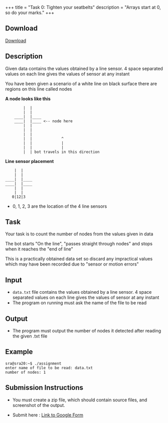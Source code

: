 +++
title = "Task 0: Tighten your seatbelts"
description = "Arrays start at 0, so do your marks."
+++

## Download 
[Download](https://drive.google.com/drive/folders/1NjuOatrqFM_e0NDT4FFm6Yi1LkaIXqUb?usp=sharing)
## Description
Given data contains the values obtained by a line sensor.
4 space separated values on each line gives the values of sensor at any instant

You have been given a scenario of a white line on black surface
there are regions on this line called nodes

**A node looks like this**
```
        |  |
        |  |
    ____|  |____
    ____|  |____ <-- node here
        |  |
        |  |
        |  |
        |  |             ^
        |  |             |
        |  |             |
        |  | bot travels in this direction
```
**Line sensor placement**
```
    |  |
    |  |
____|  |____
____|  |____ 
    |  |
    |  |
   0|12|3
```
* 0, 1, 2, 3 are the location of the 4 line sensors

## Task
Your task is to count the number of nodes from the values given in data
            
The bot starts "On the line", "passes straight through nodes"
and stops when it reaches the "end of line"

This is a practically obtained data set
so discard any impractical values which may have been recorded
due to "sensor or motion errors" 

## Input
* `data.txt` file contains the values obtained by a line sensor. 4 space separated values on each line gives the values of sensor at any instant
* The program on running must ask the name of the file to be read

## Output
* The program must output the number of nodes it detected after reading the given .txt file


## Example

```
sra@sra20:~$ ./assignment
enter name of file to be read: data.txt
number of nodes: 1
```


## Submission Instructions

- You must create a zip file, which should contain source files, and screenshot of the output.

- Submit here : [Link to Google Form](https://forms.gle/KidHGNRT8NG1zmL76)